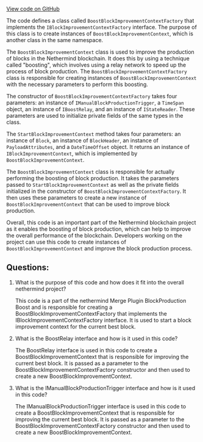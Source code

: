 [View code on GitHub](https://github.com/nethermindeth/nethermind/Nethermind.Merge.Plugin/BlockProduction/Boost/BoostBlockImprovementContextFactory.cs)

The code defines a class called `BoostBlockImprovementContextFactory` that implements the `IBlockImprovementContextFactory` interface. The purpose of this class is to create instances of `BoostBlockImprovementContext`, which is another class in the same namespace. 

The `BoostBlockImprovementContext` class is used to improve the production of blocks in the Nethermind blockchain. It does this by using a technique called "boosting", which involves using a relay network to speed up the process of block production. The `BoostBlockImprovementContextFactory` class is responsible for creating instances of `BoostBlockImprovementContext` with the necessary parameters to perform this boosting.

The constructor of `BoostBlockImprovementContextFactory` takes four parameters: an instance of `IManualBlockProductionTrigger`, a `TimeSpan` object, an instance of `IBoostRelay`, and an instance of `IStateReader`. These parameters are used to initialize private fields of the same types in the class.

The `StartBlockImprovementContext` method takes four parameters: an instance of `Block`, an instance of `BlockHeader`, an instance of `PayloadAttributes`, and a `DateTimeOffset` object. It returns an instance of `IBlockImprovementContext`, which is implemented by `BoostBlockImprovementContext`.

The `BoostBlockImprovementContext` class is responsible for actually performing the boosting of block production. It takes the parameters passed to `StartBlockImprovementContext` as well as the private fields initialized in the constructor of `BoostBlockImprovementContextFactory`. It then uses these parameters to create a new instance of `BoostBlockImprovementContext` that can be used to improve block production.

Overall, this code is an important part of the Nethermind blockchain project as it enables the boosting of block production, which can help to improve the overall performance of the blockchain. Developers working on the project can use this code to create instances of `BoostBlockImprovementContext` and improve the block production process.
## Questions: 
 1. What is the purpose of this code and how does it fit into the overall nethermind project?
    
    This code is a part of the nethermind Merge Plugin BlockProduction Boost and is responsible for creating a BoostBlockImprovementContextFactory that implements the IBlockImprovementContextFactory interface. It is used to start a block improvement context for the current best block.

2. What is the BoostRelay interface and how is it used in this code?
    
    The BoostRelay interface is used in this code to create a BoostBlockImprovementContext that is responsible for improving the current best block. It is passed as a parameter to the BoostBlockImprovementContextFactory constructor and then used to create a new BoostBlockImprovementContext.

3. What is the IManualBlockProductionTrigger interface and how is it used in this code?
    
    The IManualBlockProductionTrigger interface is used in this code to create a BoostBlockImprovementContext that is responsible for improving the current best block. It is passed as a parameter to the BoostBlockImprovementContextFactory constructor and then used to create a new BoostBlockImprovementContext.